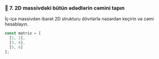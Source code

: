 
### 📐 **7. 2D massivdəki bütün ədədlərin cəmini tapın**

İç-içə massivdən ibarət 2D strukturu dövrlərlə nəzərdən keçirin və cəmi hesablayın.

```js
const matrix = [
  [1, 2],
  [3, 4],
  [5, 6]
];
```

